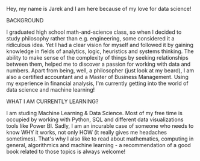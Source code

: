Hey, my name is Jarek and I am here because of my love for data science!


BACKGROUND

I graduated high school math-and-science class, so when I decided to study philosophy rather than e.g. engineering, some considered it a ridiculous idea. Yet I had a clear vision for myself and followed it by gaining knowledge in fields of analytics, logic, heuristics and systems thinking. The ability to make sense of the complexity of things by seeking relationships between them, helped me to discover a passion for working with data and numbers. Apart from being, well, a philosopher (just look at my beard), I am also a certified accountant and a Master of Business Management. Using my experience in financial analysis, I'm currently getting into the world of data science and machine learning!


WHAT I AM CURRENTLY LEARNING?

I am studing Machine Learning & Data Science. Most of my free time is occupied by working with Python, SQL and different data visualizations tools like Power BI. Sadly, I am an incurable case of someone who needs to know WHY it works, not only HOW (it really gives me headaches sometimes). That's why I also like to read about mathematics, computing in general, algorithmics and machine learning - a recommendation of a good book related to those topics is always welcome!

<!---
jarsonX/jarsonX is a ✨ special ✨ repository because its `README.md` (this file) appears on your GitHub profile.
You can click the Preview link to take a look at your changes.
--->
